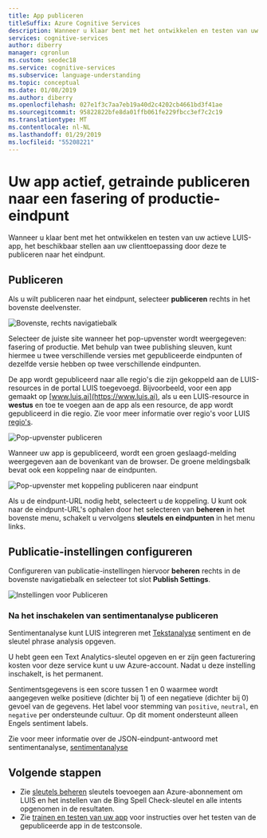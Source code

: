 ```yaml
---
title: App publiceren
titleSuffix: Azure Cognitive Services
description: Wanneer u klaar bent met het ontwikkelen en testen van uw actieve LUIS-app, het beschikbaar stellen aan uw clienttoepassing door deze te publiceren naar het eindpunt.
services: cognitive-services
author: diberry
manager: cgronlun
ms.custom: seodec18
ms.service: cognitive-services
ms.subservice: language-understanding
ms.topic: conceptual
ms.date: 01/08/2019
ms.author: diberry
ms.openlocfilehash: 027e1f3c7aa7eb19a40d2c4202cb4661bd3f41ae
ms.sourcegitcommit: 95822822bfe8da01ffb061fe229fbcc3ef7c2c19
ms.translationtype: MT
ms.contentlocale: nl-NL
ms.lasthandoff: 01/29/2019
ms.locfileid: "55208221"
---
```

# <a name="publish-your-active-trained-app-to-a-staging-or-production-endpoint"></a>Uw app actief, getrainde publiceren naar een fasering of productie-eindpunt

Wanneer u klaar bent met het ontwikkelen en testen van uw actieve LUIS-app, het beschikbaar stellen aan uw clienttoepassing door deze te publiceren naar het eindpunt. 

<a name="publish-your-trained-app-to-an-http-endpoint"></a>

## <a name="publishing"></a>Publiceren

Als u wilt publiceren naar het eindpunt, selecteer **publiceren** rechts in het bovenste deelvenster. 

![Bovenste, rechts navigatiebalk](./media/luis-how-to-publish-app/publish-top-nav-bar.png)

Selecteer de juiste site wanneer het pop-upvenster wordt weergegeven: fasering of productie. Met behulp van twee publishing sleuven, kunt hiermee u twee verschillende versies met gepubliceerde eindpunten of dezelfde versie hebben op twee verschillende eindpunten. 

De app wordt gepubliceerd naar alle regio's die zijn gekoppeld aan de LUIS-resources in de portal LUIS toegevoegd. Bijvoorbeeld, voor een app gemaakt op [www.luis.ai](https://www.luis.ai), als u een LUIS-resource in **westus** en toe te voegen aan de app als een resource, de app wordt gepubliceerd in die regio. Zie voor meer informatie over regio's voor LUIS [regio's](luis-reference-regions.md).
 
![Pop-upvenster publiceren](./media/luis-how-to-publish-app/publish-pop-up.png)

Wanneer uw app is gepubliceerd, wordt een groen geslaagd-melding weergegeven aan de bovenkant van de browser. De groene meldingsbalk bevat ook een koppeling naar de eindpunten. 

![Pop-upvenster met koppeling publiceren naar eindpunt](./media/luis-how-to-publish-app/publish-success.png)

Als u de eindpunt-URL nodig hebt, selecteert u de koppeling. U kunt ook naar de eindpunt-URL's ophalen door het selecteren van **beheren** in het bovenste menu, schakelt u vervolgens **sleutels en eindpunten** in het menu links. 

## <a name="configuring-publish-settings"></a>Publicatie-instellingen configureren

Configureren van publicatie-instellingen hiervoor **beheren** rechts in de bovenste navigatiebalk en selecteer tot slot **Publish Settings**. 

![Instellingen voor Publiceren](./media/luis-how-to-publish-app/publish-settings.png)

### <a name="publish-after-enabling-sentiment-analysis"></a>Na het inschakelen van sentimentanalyse publiceren

<a name="enable-sentiment-analysis"></a>

Sentimentanalyse kunt LUIS integreren met [Tekstanalyse](https://azure.microsoft.com/services/cognitive-services/text-analytics/) sentiment en de sleutel phrase analysis opgeven. 

U hebt geen een Text Analytics-sleutel opgeven en er zijn geen facturering kosten voor deze service kunt u uw Azure-account. Nadat u deze instelling inschakelt, is het permanent. 

Sentimentsgegevens is een score tussen 1 en 0 waarmee wordt aangegeven welke positieve (dichter bij 1) of een negatieve (dichter bij 0) gevoel van de gegevens. Het label voor stemming van `positive`, `neutral`, en `negative` per ondersteunde cultuur. Op dit moment ondersteunt alleen Engels sentiment labels. 

Zie voor meer informatie over de JSON-eindpunt-antwoord met sentimentanalyse, [sentimentanalyse](luis-concept-data-extraction.md#sentiment-analysis)

## <a name="next-steps"></a>Volgende stappen

* Zie [sleutels beheren](./luis-how-to-azure-subscription.md) sleutels toevoegen aan Azure-abonnement om LUIS en het instellen van de Bing Spell Check-sleutel en alle intents opgenomen in de resultaten.
* Zie [trainen en testen van uw app](luis-interactive-test.md) voor instructies over het testen van de gepubliceerde app in de testconsole.

